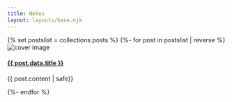 ```yaml
---
title: Notes
layout: layouts/base.njk
---
```

<section class="posts">
{% set postslist = collections.posts %}
{%- for post in postslist | reverse %}
<article>

<img src="{{post.data.cover}}" alt="cover image" class="cover"/>
<a href="{{ post.url }}"><h4>{{ post.data.title }}</h4></a>

{{ post.content | safe}}

</article>
{%- endfor %}
</section>


